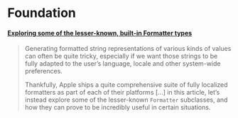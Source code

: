 # Foundation

#### [Exploring some of the lesser-known, built-in Formatter types](https://www.swiftbysundell.com/articles/exploring-some-of-the-lesser-known-formatter-types/)

> Generating formatted string representations of various kinds of values can often be quite tricky, especially if we want those strings to be fully adapted to the user’s language, locale and other system-wide preferences.
>
> Thankfully, Apple ships a quite comprehensive suite of fully localized formatters as part of each of their platforms [...]  in this article, let’s instead explore some of the lesser-known `Formatter` subclasses, and how they can prove to be incredibly useful in certain situations.
